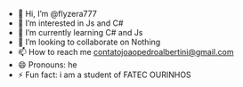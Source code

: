 - 👋 Hi, I’m @flyzera777
- 👀 I’m interested in Js and C#
- 🌱 I’m currently learning C# and Js
- 💞️ I’m looking to collaborate on Nothing
- 📫 How to reach me contatojoaopedroalbertini@gmail.com
- 😄 Pronouns: he
- ⚡ Fun fact: i am a student of FATEC OURINHOS

<!---
flyzera777/flyzera777 is a ✨ special ✨ repository because its `README.md` (this file) appears on your GitHub profile.
You can click the Preview link to take a look at your changes.
--->

